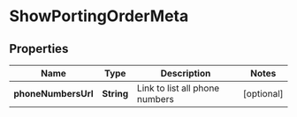 

# ShowPortingOrderMeta


## Properties

Name | Type | Description | Notes
------------ | ------------- | ------------- | -------------
**phoneNumbersUrl** | **String** | Link to list all phone numbers |  [optional]



